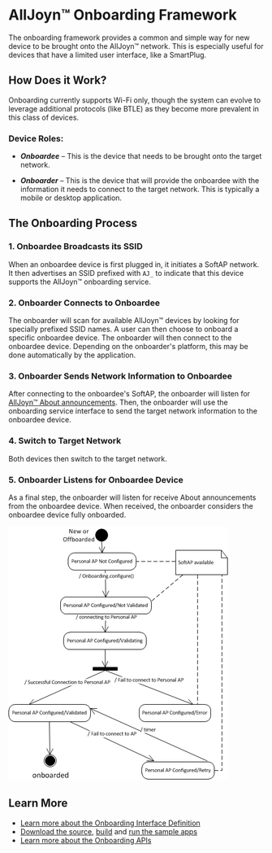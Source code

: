 # AllJoyn&trade; Onboarding Framework

The onboarding framework provides a common and simple way for new device to be
brought onto the AllJoyn&trade; network. This is especially useful for devices
that have a limited user interface, like a SmartPlug.

## How Does it Work?

Onboarding currently supports Wi-Fi only, though the system can evolve to
leverage additional protocols (like BTLE) as they become more prevalent in this
class of devices.

### Device Roles:

* _**Onboardee**_ &ndash; This is the device that needs to be brought onto the
target network.

* _**Onboarder**_ &ndash; This is the device that will provide the onboardee
with the information it needs to connect to the target network. This is
typically a mobile or desktop application.

## The Onboarding Process

### 1. Onboardee Broadcasts its SSID

When an onboardee device is first plugged in, it initiates a SoftAP network. It
then advertises an SSID prefixed with `AJ_` to indicate that this device
supports the AllJoyn&trade; onboarding service.

### 2. Onboarder Connects to Onboardee

The onboarder will scan for available AllJoyn&trade; devices by looking for
specially prefixed SSID names. A user can then choose to onboard a specific
onboardee device. The onboarder will then connect to the onboardee device.
Depending on the onboarder's platform, this may be done automatically by the
application.

### 3. Onboarder Sends Network Information to Onboardee

After connecting to the onboardee's SoftAP, the onboarder will listen for
[AllJoyn&trade; About announcements][_r_about]. Then, the onboarder will use the
onboarding service interface to send the target network information to the
onboardee device.

### 4. Switch to Target Network

Both devices then switch to the target network.

### 5. Onboarder Listens for Onboardee Device

As a final step, the onboarder will listen for receive About announcements from
the onboardee device. When received, the onboarder considers the onboardee
device fully onboarded.

![Onboarding State Diagram](/files/learn/onboarding-state-diagram.png)

## Learn More

* [Learn more about the Onboarding Interface Definition][_r_interface]
* [Download the source][_r_download], [build][_r_build] and [run the sample apps][_r_samples]
* [Learn more about the Onboarding APIs][_r_api]

[_r_about]: /learn/core/about-announcement
[_r_interface]: /learn/base-services/onboarding/interface
[_r_download]: https://allseenalliance.org/framework/download
[_r_build]: /develop/building
[_r_samples]: /develop/run-sample-apps/onboarding
[_r_api]: /develop/api-guide/onboarding
